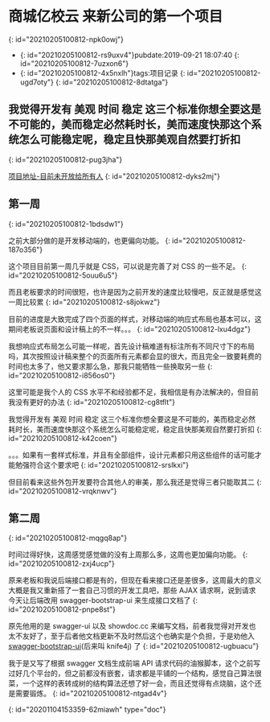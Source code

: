 # 商城亿校云 来新公司的第一个项目
{: id="20210205100812-npk0owj"}

- {: id="20210205100812-rs9uxv4"}pubdate:2019-09-21 18:07:40
  {: id="20210205100812-7uzxon6"}
- {: id="20210205100812-4x5nxlh"}tags:项目记录
  {: id="20210205100812-ugd7oty"}
{: id="20210205100812-8dtatga"}

我觉得开发有 美观 时间 稳定 这三个标准你想全要这是不可能的，美而稳定必然耗时长，美而速度快那这个系统怎么可能稳定呢，稳定且快那美观自然要打折扣
----------------------------------------------------------------------------------------------------------------------------------------------
{: id="20210205100812-pug3jha"}

[项目地址-目前未开放给所有人](https://dev.tencent.com/u/sheng_gu/p/sp-yxy/git)
{: id="20210205100812-dyks2mj"}

## 第一周
{: id="20210205100812-1bdsdw1"}

之前大部分做的是开发移动端的，也更偏向功能。
{: id="20210205100812-187o356"}

这个项目目前第一周几乎就是 CSS，可以说是完善了对 CSS 的一些不足。
{: id="20210205100812-5ouu6u5"}

而且老板要求的时间很短，也许是因为之前开发的速度比较慢吧，反正就是感觉这一周比较累
{: id="20210205100812-s8jokwz"}

目前的进度是大致完成了四个页面的样式，对移动端的响应式布局也基本可以，这期间老板说页面和设计稿上的不一样。。。
{: id="20210205100812-lxu4dgz"}

我想响应式布局怎么可能一样呢，首先设计稿难道有标注所有不同尺寸下的布局吗，其次按照设计稿来整个的页面所有元素都会显的很大，而且完全一致要耗费的时间也太多了，他又要求那么急，那我只能牺牲一些换取另一些
{: id="20210205100812-i856os0"}

这里可能是我个人的 CSS 水平不和经验都不足，我相信是有办法解决的，但目前我没有更好的办法
{: id="20210205100812-cg8tflt"}

我觉得开发有 美观 时间 稳定 这三个标准你想全要这是不可能的，美而稳定必然耗时长，美而速度快那这个系统怎么可能稳定呢，稳定且快那美观自然要打折扣
{: id="20210205100812-k42coen"}

。。。如果有一套样式标准，并且有全部组件，设计元素都只用这些组件的话可能才能勉强符合这个要求吧
{: id="20210205100812-srslkxi"}

但目前看来这些外包开发要符合其他人的审美，那么我还是觉得三者只能取其二
{: id="20210205100812-vrqknwv"}

## 第二周
{: id="20210205100812-mqgq8ap"}

时间过得好快，这周感觉感觉做的没有上周那么多，这周也更加偏向功能。
{: id="20210205100812-zxj4ucp"}

原来老板和我说后端接口都是有的，但现在看来接口还是差很多，这周最大的意义大概是我又重新搭了一套自己习惯的开发工具吧，那些 AJAX 请求啊，说到请求今天让后端改用 swagger-bootstrap-ui 来生成接口文档了
{: id="20210205100812-pnpe8st"}

原先他用的是 swagger-ui 以及 showdoc.cc 来编写文档，前者我觉得对开发也太不友好了，至于后者他文档更新不及时然后这个也确实是个负担，于是劝他入[swagger-bootstrap-ui](https://doc.xiaominfo.com/guide/useful.html "knife4j")(后来叫 knife4j) 了
{: id="20210205100812-ugbuacu"}

我于是又写了根据 swagger 文档生成前端 API 请求代码的油猴脚本，这个之前写过好几个平台的，但之前都没有嵌套，请求都是平铺的一个结构，感觉自己算法很菜，一个这样的表转成树的结构算法还想了好一会，而且还觉得有点烧脑，这个还是需要锻炼。
{: id="20210205100812-ntgad4v"}


{: id="20201104153359-62miawh" type="doc"}
